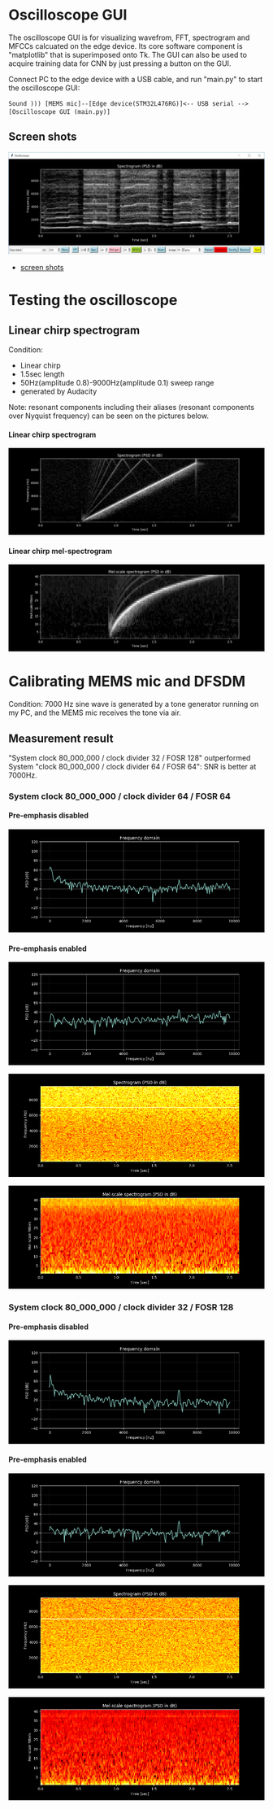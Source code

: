 # Oscilloscope GUI

The oscilloscope GUI is for visualizing wavefrom, FFT, spectrogram and MFCCs calcuated on the edge device. Its core software component is "matplotlib" that is superimposed onto Tk. The GUI can also be used to acquire training data for CNN by just pressing a button on the GUI.

Connect PC to the edge device with a USB cable, and run "main.py" to start the oscilloscope GUI:
```
Sound ))) [MEMS mic]--[Edge device(STM32L476RG)]<-- USB serial -->[Oscilloscope GUI (main.py)]
```

## Screen shots

![](./screenshots/spectrogram(psd).jpg)

- [screen shots](./screenshots)

# Testing the oscilloscope

## Linear chirp spectrogram

Condition:
- Linear chirp
- 1.5sec length
- 50Hz(amplitude 0.8)-9000Hz(amplitude 0.1) sweep range
- generated by Audacity

Note: resonant components including their aliases (resonant components over Nyquist frequency) can be seen on the pictures below.

#### Linear chirp spectrogram

![Linear chirp spectrogram (pre-emphasis enabled)](./calibration/chirp_spectrogram.png)

#### Linear chirp mel-spectrogram

![Linear chirp mel-scale spectrogram (pre-emphasis enabled)](./calibration/chirp_mel_spectrogram.png)

# Calibrating MEMS mic and DFSDM

Condition: 7000 Hz sine wave is generated by a tone generator running on my PC, and the MEMS mic receives the tone via air.

## Measurement result

"System clock 80_000_000 / clock divider 32 / FOSR 128" outperformed System "clock 80_000_000 / clock divider 64 / FOSR 64": SNR is better at 7000Hz.

### System clock 80_000_000 / clock divider 64 / FOSR 64

#### Pre-emphasis disabled

![FFT pre-emphasis disabled](./calibration/fft-pre_emphasis_disabled-64-64.png)

#### Pre-emphasis enabled

![FFT pre-emphasis enabled](./calibration/fft-pre_emphasis_enabled-64-64.png)

![Spectrogram pre-emphasis enabled](./calibration/spectrogram-pre_emphasis_enabled-64-64.png)

![Mel-spectrogram pre-emphasis enabled](./calibration/mel_spectrogram-pre_emphasis_enabled-64-64.png)

### System clock 80_000_000 / clock divider 32 / FOSR 128

#### Pre-emphasis disabled

![FFT pre-emphasis disabled](./calibration/fft-pre_emphasis_disabled-32-128.png)

#### Pre-emphasis enabled

![FFT pre-emphasis enabled](./calibration/fft-pre_emphasis_enabled-32-128.png)

![Spectrogram pre-emphasis enabled](./calibration/spectrogram-pre_emphasis_enabled-32-128.png)

![Mel-spectrogram pre-emphasis enabled](./calibration/mel_spectrogram-pre_emphasis_enabled-32-128.png)
